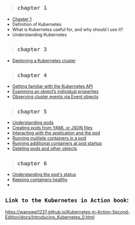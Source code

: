 > ## `chapter 1`

- [Chapter 1](./chapter_1/chapter_1.md)
- Definition of Kubernetes
- What is Kubernetes useful for, and why should I use it?
- Understanding Kubernetes

> ## `chapter 3`

- [Deploying a Kubernetes cluster](./chapter_3/chapter_3.md)

> ## `chapter 4`

- [Getting familiar with the Kubernetes API](./chapter_4/chapter_4_1.md)
- [Examining an object’s individual properties](./chapter_4/chapter_4_2.md)
- [Observing cluster events via Event objects](./chapter_4/chapter_4_3.md)

> ## `chapter 5`

- [Understanding pods](./chapter_5/5_1.md)
- [Creating pods from YAML or JSON files](./chapter_5/5_2.md)
- [Interacting with the application and the pod](./chapter_5/5_3.md)
- [Running multiple containers in a pod](./chapter_5/5_4.md)
- [Running additional containers at pod startup](./chapter_5/5_5.md)
- [Deleting pods and other objects](./chapter_5/5_6.md)

> ## `chapter 6`

- [Understanding the pod's status](./chapter_6/6_1.md)
- [Keeping containers healthy](./chapter_6/6_2.md)
- [](./chapter_6/6_3.md)

## `Link to the Kubernetes in Action book`:

https://wangwei1237.github.io/Kubernetes-in-Action-Second-Edition/docs/Introducing_Kubernetes_0.html
